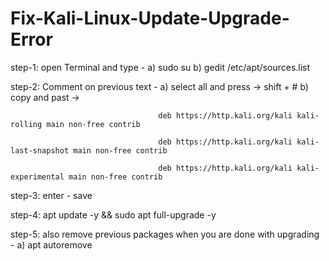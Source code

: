 # Fix-Kali-Linux-Update-Upgrade-Error



step-1: open Terminal and type -   a)  sudo su
                                   b) gedit /etc/apt/sources.list

step-2: Comment on previous text -  a) select all and press ->  shift + #
                                    b) copy and past ->    
                                                       
                                     deb https://http.kali.org/kali kali-rolling main non-free contrib

                                     deb https://http.kali.org/kali kali-last-snapshot main non-free contrib

                                     deb https://http.kali.org/kali kali-experimental main non-free contrib

step-3: enter - save

step-4: apt update -y && sudo apt full-upgrade -y

step-5: also remove previous packages when you are done with upgrading -  a) apt autoremove
